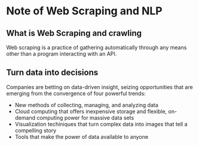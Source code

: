 # Note of Web Scraping and NLP


## What is Web Scraping and crawling

Web scraping is a practice of gathering automatically through any means other than a program interacting with an API.


## Turn data into decisions
Companies are betting on data-driven insight, seizing opportunities that are emerging from the convergence of four powerful trends:

* New methods of collecting, managing, and analyzing data
* Cloud computing that offers inexpensive storage and flexible, on-demand computing power for massive data sets
* Visualization techiniques that turn complex data into images that tell a compelling story
* Tools that make the power of data available to anyone